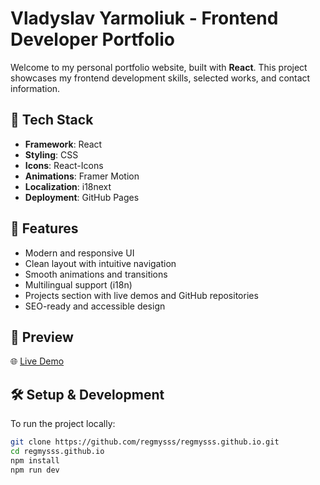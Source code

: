 # Vladyslav Yarmoliuk - Frontend Developer Portfolio

Welcome to my personal portfolio website, built with **React**. This project showcases my frontend development skills, selected works, and contact information.

## 🚀 Tech Stack

- **Framework**: React
- **Styling**: CSS
- **Icons**: React-Icons
- **Animations**: Framer Motion
- **Localization**: i18next
- **Deployment**: GitHub Pages

## 🧩 Features

- Modern and responsive UI
- Clean layout with intuitive navigation
- Smooth animations and transitions
- Multilingual support (i18n)
- Projects section with live demos and GitHub repositories
- SEO-ready and accessible design

## 📸 Preview

🌐 [Live Demo](https://regmysss.github.io/)

## 🛠️ Setup & Development

To run the project locally:

```bash
git clone https://github.com/regmysss/regmysss.github.io.git
cd regmysss.github.io
npm install
npm run dev